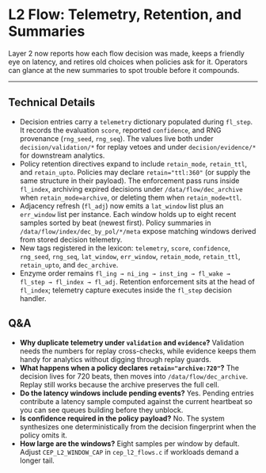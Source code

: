 # L2 Flow: Telemetry, Retention, and Summaries

Layer 2 now reports how each flow decision was made, keeps a friendly eye on latency, and retires old choices when policies ask for it. Operators can glance at the new summaries to spot trouble before it compounds.

---

## Technical Details
- Decision entries carry a `telemetry` dictionary populated during `fl_step`. It records the evaluation `score`, reported `confidence`, and RNG provenance (`rng_seed`, `rng_seq`). The values live both under `decision/validation/*` for replay vetoes and under `decision/evidence/*` for downstream analytics.
- Policy retention directives expand to include `retain_mode`, `retain_ttl`, and `retain_upto`. Policies may declare `retain="ttl:360"` (or supply the same structure in their payload). The enforcement pass runs inside `fl_index`, archiving expired decisions under `/data/flow/dec_archive` when `retain_mode=archive`, or deleting them when `retain_mode=ttl`.
- Adjacency refresh (`fl_adj`) now emits a `lat_window` list plus an `err_window` list per instance. Each window holds up to eight recent samples sorted by beat (newest first). Policy summaries in `/data/flow/index/dec_by_pol/*/meta` expose matching windows derived from stored decision telemetry.
- New tags registered in the lexicon: `telemetry`, `score`, `confidence`, `rng_seed`, `rng_seq`, `lat_window`, `err_window`, `retain_mode`, `retain_ttl`, `retain_upto`, and `dec_archive`.
- Enzyme order remains `fl_ing → ni_ing → inst_ing → fl_wake → fl_step → fl_index → fl_adj`. Retention enforcement sits at the head of `fl_index`; telemetry capture executes inside the `fl_step` decision handler.

## Q&A
- **Why duplicate telemetry under `validation` and `evidence`?**
  Validation needs the numbers for replay cross-checks, while evidence keeps them handy for analytics without digging through replay guards.
- **What happens when a policy declares `retain="archive:720"`?**
  The decision lives for 720 beats, then moves into `/data/flow/dec_archive`. Replay still works because the archive preserves the full cell.
- **Do the latency windows include pending events?**
  Yes. Pending entries contribute a latency sample computed against the current heartbeat so you can see queues building before they unblock.
- **Is confidence required in the policy payload?**
  No. The system synthesizes one deterministically from the decision fingerprint when the policy omits it.
- **How large are the windows?**
  Eight samples per window by default. Adjust `CEP_L2_WINDOW_CAP` in `cep_l2_flows.c` if workloads demand a longer tail.

